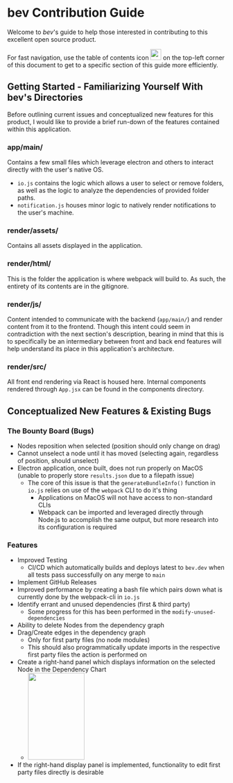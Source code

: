 # bev Contribution Guide
Welcome to *bev*'s guide to help those interested in contributing to this excellent open source product.

For fast navigation, use the table of contents icon <img src="./assets/images/table-of-contents.png" width="25" height="25" /> on the top-left corner of this document to get to a specific section of this guide more efficiently.

## Getting Started - Familiarizing Yourself With bev's Directories
Before outlining current issues and conceptualized new features for this product, I would like to provide a brief run-down of the features contained within this application.

### app/main/
Contains a few small files which leverage electron and others to interact directly with the user's native OS.

* `io.js` contains the logic which allows a user to select or remove folders, as well as the logic to analyze the dependencies of provided folder paths.
* `notification.js` houses minor logic to natively render notifications to the user's machine.

### render/assets/
Contains all assets displayed in the application.

### render/html/
This is the folder the application is where webpack will build to.
As such, the entirety of its contents are in the gitignore.

### render/js/
Content intended to communicate with the backend (`app/main/`) and render content from it to the frontend.
Though this intent could seem in contradiction with the next section's description, bearing in mind that this is to specifically be an intermediary between front and back end features will help understand its place in this application's architecture.

### render/src/
All front end rendering via React is housed here.
Internal components rendered through `App.jsx` can be found in the components directory.

## Conceptualized New Features & Existing Bugs
### The Bounty Board (Bugs)
* Nodes reposition when selected (position should only change on drag)
* Cannot unselect a node until it has moved (selecting again, regardless of position, should unselect)
* Electron application, once built, does not run properly on MacOS (unable to properly store `results.json` due to a filepath issue)
  * The core of this issue is that the `generateBundleInfo()` function in `io.js` relies on use of the `webpack` CLI to do it's thing
    * Applications on MacOS will not have access to non-standard CLIs
    * Webpack can be imported and leveraged directly through Node.js to accomplish the same output, but more research into its configuration is required

### Features
* Improved Testing
  * CI/CD which automatically builds and deploys latest to `bev.dev` when all tests pass successfully on any merge to `main`
* Implement GitHub Releases
* Improved performance by creating a bash file which pairs down what is currently done by the webpack-cli in `io.js`
* Identify errant and unused dependencies (first & third party)
  * Some progress for this has been performed in the `modify-unused-dependencies`
* Ability to delete Nodes from the dependency graph
* Drag/Create edges in the dependency graph
  * Only for first party files (no node modules)
  * This should also programmatically update imports in the respective first party files the action is performed on
* Create a right-hand panel which displays information on the selected Node in the Dependency Chart
  * <img src="./assets/images/DisplayPanel.png" width="130" height="200">
* If the right-hand display panel is implemented, functionality to edit first party files directly is desirable
